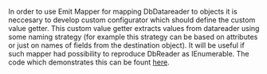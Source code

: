 
In order to use Emit Mapper for mapping DbDatareader to objects it is neccesary to develop custom configurator which should define the custom value getter. This custom value getter extracts values from datareader using some naming strategy (for example this strategy can be based on attributes or just on names of fields from the destination object). It will be useful if such mapper had possibility to reproduce DbReader as IEnumerable<T>. The code which demonstrates this can be fount [here](http://emitmapper.codeplex.com/sourcecontrol/changeset/view/41844?projectName=emitmapper#691153).
